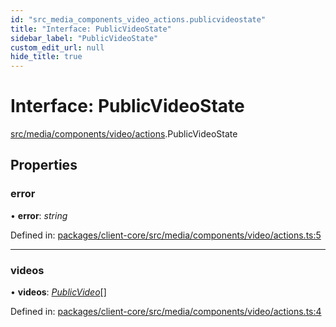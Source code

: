 ```yaml
---
id: "src_media_components_video_actions.publicvideostate"
title: "Interface: PublicVideoState"
sidebar_label: "PublicVideoState"
custom_edit_url: null
hide_title: true
---
```


# Interface: PublicVideoState

[src/media/components/video/actions](../modules/src_media_components_video_actions.md).PublicVideoState

## Properties

### error

• **error**: *string*

Defined in: [packages/client-core/src/media/components/video/actions.ts:5](https://github.com/xr3ngine/xr3ngine/blob/673ad6a5f/packages/client-core/src/media/components/video/actions.ts#L5)

___

### videos

• **videos**: [*PublicVideo*](src_media_components_video_actions.publicvideo.md)[]

Defined in: [packages/client-core/src/media/components/video/actions.ts:4](https://github.com/xr3ngine/xr3ngine/blob/673ad6a5f/packages/client-core/src/media/components/video/actions.ts#L4)
